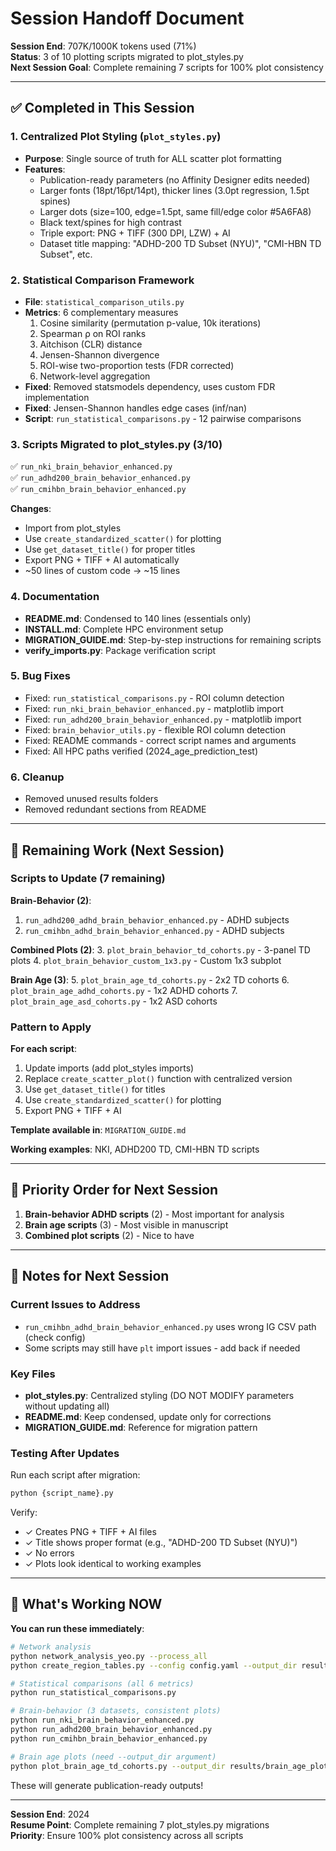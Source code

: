 # Session Handoff Document

**Session End**: 707K/1000K tokens used (71%)  
**Status**: 3 of 10 plotting scripts migrated to plot_styles.py  
**Next Session Goal**: Complete remaining 7 scripts for 100% plot consistency

---

## ✅ Completed in This Session

### 1. Centralized Plot Styling (`plot_styles.py`)
- **Purpose**: Single source of truth for ALL scatter plot formatting
- **Features**:
  - Publication-ready parameters (no Affinity Designer edits needed)
  - Larger fonts (18pt/16pt/14pt), thicker lines (3.0pt regression, 1.5pt spines)
  - Larger dots (size=100, edge=1.5pt, same fill/edge color #5A6FA8)
  - Black text/spines for high contrast
  - Triple export: PNG + TIFF (300 DPI, LZW) + AI
  - Dataset title mapping: "ADHD-200 TD Subset (NYU)", "CMI-HBN TD Subset", etc.

### 2. Statistical Comparison Framework
- **File**: `statistical_comparison_utils.py`
- **Metrics**: 6 complementary measures
  1. Cosine similarity (permutation p-value, 10k iterations)
  2. Spearman ρ on ROI ranks
  3. Aitchison (CLR) distance
  4. Jensen-Shannon divergence
  5. ROI-wise two-proportion tests (FDR corrected)
  6. Network-level aggregation
- **Fixed**: Removed statsmodels dependency, uses custom FDR implementation
- **Fixed**: Jensen-Shannon handles edge cases (inf/nan)
- **Script**: `run_statistical_comparisons.py` - 12 pairwise comparisons

### 3. Scripts Migrated to plot_styles.py (3/10)
✅ `run_nki_brain_behavior_enhanced.py`  
✅ `run_adhd200_brain_behavior_enhanced.py`  
✅ `run_cmihbn_brain_behavior_enhanced.py`

**Changes**:
- Import from plot_styles
- Use `create_standardized_scatter()` for plotting
- Use `get_dataset_title()` for proper titles
- Export PNG + TIFF + AI automatically
- ~50 lines of custom code → ~15 lines

### 4. Documentation
- **README.md**: Condensed to 140 lines (essentials only)
- **INSTALL.md**: Complete HPC environment setup
- **MIGRATION_GUIDE.md**: Step-by-step instructions for remaining scripts
- **verify_imports.py**: Package verification script

### 5. Bug Fixes
- Fixed: `run_statistical_comparisons.py` - ROI column detection
- Fixed: `run_nki_brain_behavior_enhanced.py` - matplotlib import
- Fixed: `run_adhd200_brain_behavior_enhanced.py` - matplotlib import
- Fixed: `brain_behavior_utils.py` - flexible ROI column detection
- Fixed: README commands - correct script names and arguments
- Fixed: All HPC paths verified (2024_age_prediction_test)

### 6. Cleanup
- Removed unused results folders
- Removed redundant sections from README

---

## 🔄 Remaining Work (Next Session)

### Scripts to Update (7 remaining)

**Brain-Behavior (2)**:
1. `run_adhd200_adhd_brain_behavior_enhanced.py` - ADHD subjects
2. `run_cmihbn_adhd_brain_behavior_enhanced.py` - ADHD subjects

**Combined Plots (2)**:
3. `plot_brain_behavior_td_cohorts.py` - 3-panel TD plots
4. `plot_brain_behavior_custom_1x3.py` - Custom 1x3 subplot

**Brain Age (3)**:
5. `plot_brain_age_td_cohorts.py` - 2x2 TD cohorts
6. `plot_brain_age_adhd_cohorts.py` - 1x2 ADHD cohorts
7. `plot_brain_age_asd_cohorts.py` - 1x2 ASD cohorts

### Pattern to Apply

**For each script**:
1. Update imports (add plot_styles imports)
2. Replace `create_scatter_plot()` function with centralized version
3. Use `get_dataset_title()` for titles
4. Use `create_standardized_scatter()` for plotting
5. Export PNG + TIFF + AI

**Template available in**: `MIGRATION_GUIDE.md`

**Working examples**: NKI, ADHD200 TD, CMI-HBN TD scripts

---

## 🎯 Priority Order for Next Session

1. **Brain-behavior ADHD scripts** (2) - Most important for analysis
2. **Brain age scripts** (3) - Most visible in manuscript
3. **Combined plot scripts** (2) - Nice to have

---

## 📝 Notes for Next Session

### Current Issues to Address
- `run_cmihbn_adhd_brain_behavior_enhanced.py` uses wrong IG CSV path (check config)
- Some scripts may still have `plt` import issues - add back if needed

### Key Files
- **plot_styles.py**: Centralized styling (DO NOT MODIFY parameters without updating all)
- **README.md**: Keep condensed, update only for corrections
- **MIGRATION_GUIDE.md**: Reference for migration pattern

### Testing After Updates
Run each script after migration:
```bash
python {script_name}.py
```

Verify:
- ✓ Creates PNG + TIFF + AI files
- ✓ Title shows proper format (e.g., "ADHD-200 TD Subset (NYU)")
- ✓ No errors
- ✓ Plots look identical to working examples

---

## 🚀 What's Working NOW

**You can run these immediately**:
```bash
# Network analysis
python network_analysis_yeo.py --process_all
python create_region_tables.py --config config.yaml --output_dir results/region_tables

# Statistical comparisons (all 6 metrics)
python run_statistical_comparisons.py

# Brain-behavior (3 datasets, consistent plots)
python run_nki_brain_behavior_enhanced.py
python run_adhd200_brain_behavior_enhanced.py
python run_cmihbn_brain_behavior_enhanced.py

# Brain age plots (need --output_dir argument)
python plot_brain_age_td_cohorts.py --output_dir results/brain_age_plots
```

These will generate publication-ready outputs!

---

**Session End**: 2024  
**Resume Point**: Complete remaining 7 plot_styles.py migrations  
**Priority**: Ensure 100% plot consistency across all scripts

